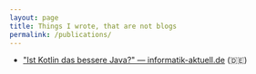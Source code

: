 ```yaml
---
layout: page
title: Things I wrote, that are not blogs
permalink: /publications/
---
```


* ["Ist Kotlin das bessere Java?" &mdash; informatik-aktuell.de](https://www.informatik-aktuell.de/entwicklung/programmiersprachen/ist-kotlin-das-bessere-java-eine-einfuehrung.html) (🇩🇪)
